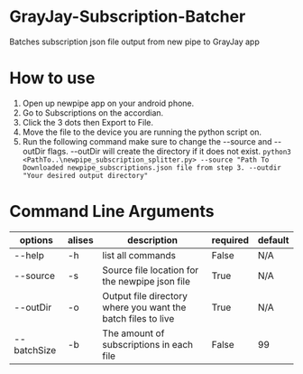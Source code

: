 # GrayJay-Subscription-Batcher
Batches subscription json file output from new pipe to GrayJay app

# How to use
1. Open up newpipe app on your android phone.
2. Go to Subscriptions on the accordian.
3. Click the 3 dots then Export to File.
4. Move the file to the device you are running the python script on.
5. Run the following command make sure to change the --source and --outDir flags.  --outDir will create the directory if it does not exist. `python3 <PathTo..\newpipe_subscription_splitter.py> --source "Path To Downloaded newpipe_subscriptions.json file from step 3. --outdir "Your desired output directory"`

# Command Line Arguments
| options     | alises | description                                                  | required | default |
|-------------|--------|--------------------------------------------------------------|----------|---------|
| --help      | -h     | list all commands                                            | False    | N/A     |
| --source    | -s     | Source file location for the newpipe json file               | True     | N/A     |
| --outDir    | -o     | Output file directory where you want the batch files to live | True     | N/A     |
| --batchSize | -b     | The amount of subscriptions in each file                     | False    | 99      |

